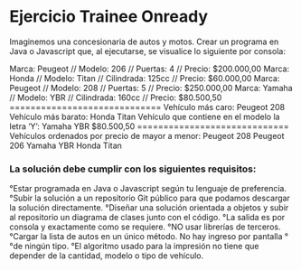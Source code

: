 <h1>Ejercicio Trainee Onready</h1>

<p>Imaginemos una concesionaria de autos y motos.
Crear un programa en Java o Javascript que, al ejecutarse, se visualice lo siguiente por consola:</p>

<p>Marca: Peugeot // Modelo: 206 // Puertas: 4 // Precio: $200.000,00
Marca: Honda // Modelo: Titan // Cilindrada: 125cc // Precio: $60.000,00
Marca: Peugeot // Modelo: 208 // Puertas: 5 // Precio: $250.000,00
Marca: Yamaha // Modelo: YBR // Cilindrada: 160cc // Precio: $80.500,50
=============================
Vehículo más caro: Peugeot 208
Vehículo más barato: Honda Titan
Vehículo que contiene en el modelo la letra ‘Y’: Yamaha YBR $80.500,50
=============================
Vehículos ordenados por precio de mayor a menor:
Peugeot 208
Peugeot 206
Yamaha YBR
Honda Titan
</p>

<h3>La solución debe cumplir con los siguientes requisitos: </h3>
<p>
°Estar programada en Java o Javascript según tu lenguaje de preferencia.
°Subir la solución a un repositorio Git público para que podamos descargar la solución directamente.
°Diseñar una solución orientada a objetos y subir al repositorio un diagrama de clases junto con el código.
°La salida es por consola y exactamente como se requiere.
°NO usar librerías de terceros.
°Cargar la lista de autos en un único método. No hay ingreso por pantalla °°de ningún tipo.
°El algoritmo usado para la impresión no tiene que depender de la cantidad, modelo o tipo de vehículo. </p>
